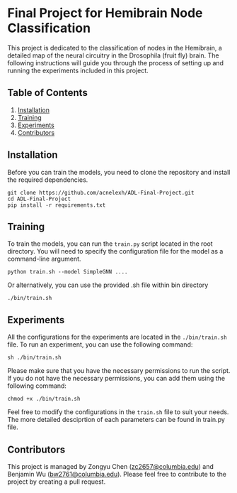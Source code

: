 # Final Project for Hemibrain Node Classification

This project is dedicated to the classification of nodes in the Hemibrain, a detailed map of the neural circuitry in the Drosophila (fruit fly) brain. 
The following instructions will guide you through the process of setting up and running the experiments included in this project.

## Table of Contents

1. [Installation](#installation)
2. [Training](#training)
3. [Experiments](#experiments)
4. [Contributors](#contributors)

## Installation

Before you can train the models, you need to clone the repository and install the required dependencies.

```
git clone https://github.com/acnelexh/ADL-Final-Project.git
cd ADL-Final-Project
pip install -r requirements.txt
```


## Training

To train the models, you can run the `train.py` script located in the root directory. You will need to specify the configuration file for the model as a command-line argument.

```
python train.sh --model SimpleGNN ....
```
Or alternatively, you can use the provided .sh file within bin directory
```
./bin/train.sh
```

## Experiments

All the configurations for the experiments are located in the `./bin/train.sh` file. To run an experiment, you can use the following command:

```
sh ./bin/train.sh
```

Please make sure that you have the necessary permissions to run the script. If you do not have the necessary permissions, you can add them using the following command:

```
chmod +x ./bin/train.sh
```

Feel free to modify the configurations in the `train.sh` file to suit your needs. The more detailed desciprtion of each parameters can be found in train.py file.

## Contributors

This project is managed by Zongyu Chen (zc2657@columbia.edu) and Benjamin Wu (bw2761@columbia.edu).
Please feel free to contribute to the project by creating a pull request.
